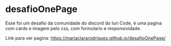 # desafioOnePage
Esse foi um desafio da comunidade do discord do Iuri Code, é uma pagina com cards e imagem pelo css, com formulario e responsividade.

Link para ver pagina: https://mariaclararodrigues.github.io/desafioOnePage/
